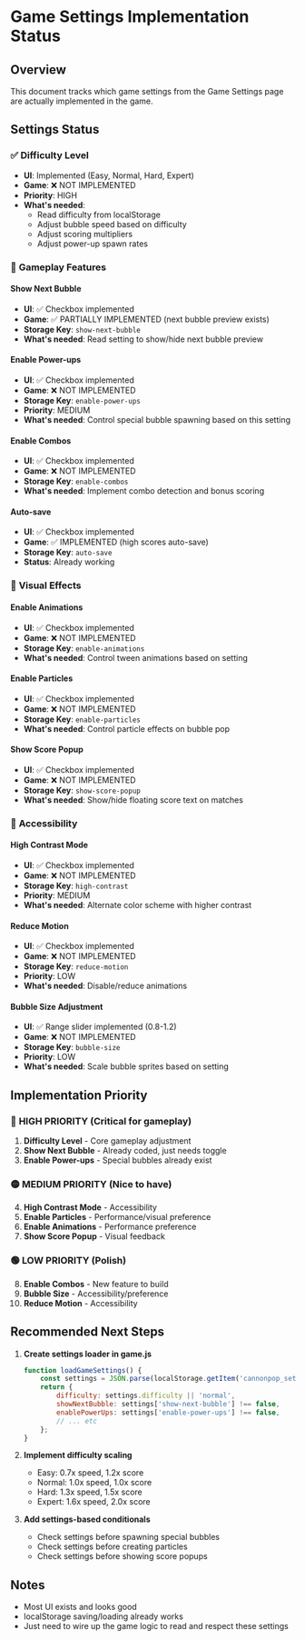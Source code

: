 # Game Settings Implementation Status

## Overview
This document tracks which game settings from the Game Settings page are actually implemented in the game.

## Settings Status

### ✅ **Difficulty Level**
- **UI**: Implemented (Easy, Normal, Hard, Expert)
- **Game**: ❌ NOT IMPLEMENTED
- **Priority**: HIGH
- **What's needed**: 
  - Read difficulty from localStorage
  - Adjust bubble speed based on difficulty
  - Adjust scoring multipliers
  - Adjust power-up spawn rates

### 🔶 **Gameplay Features**

#### Show Next Bubble
- **UI**: ✅ Checkbox implemented
- **Game**: ✅ PARTIALLY IMPLEMENTED (next bubble preview exists)
- **Storage Key**: `show-next-bubble`
- **What's needed**: Read setting to show/hide next bubble preview

#### Enable Power-ups
- **UI**: ✅ Checkbox implemented  
- **Game**: ❌ NOT IMPLEMENTED
- **Storage Key**: `enable-power-ups`
- **Priority**: MEDIUM
- **What's needed**: Control special bubble spawning based on this setting

#### Enable Combos
- **UI**: ✅ Checkbox implemented
- **Game**: ❌ NOT IMPLEMENTED
- **Storage Key**: `enable-combos`
- **What's needed**: Implement combo detection and bonus scoring

#### Auto-save
- **UI**: ✅ Checkbox implemented
- **Game**: ✅ IMPLEMENTED (high scores auto-save)
- **Storage Key**: `auto-save`
- **Status**: Already working

### 🔶 **Visual Effects**

#### Enable Animations
- **UI**: ✅ Checkbox implemented
- **Game**: ❌ NOT IMPLEMENTED
- **Storage Key**: `enable-animations`
- **What's needed**: Control tween animations based on setting

#### Enable Particles
- **UI**: ✅ Checkbox implemented
- **Game**: ❌ NOT IMPLEMENTED  
- **Storage Key**: `enable-particles`
- **What's needed**: Control particle effects on bubble pop

#### Show Score Popup
- **UI**: ✅ Checkbox implemented
- **Game**: ❌ NOT IMPLEMENTED
- **Storage Key**: `show-score-popup`
- **What's needed**: Show/hide floating score text on matches

### 🔶 **Accessibility**

#### High Contrast Mode
- **UI**: ✅ Checkbox implemented
- **Game**: ❌ NOT IMPLEMENTED
- **Storage Key**: `high-contrast`
- **Priority**: MEDIUM
- **What's needed**: Alternate color scheme with higher contrast

#### Reduce Motion
- **UI**: ✅ Checkbox implemented
- **Game**: ❌ NOT IMPLEMENTED
- **Storage Key**: `reduce-motion`
- **Priority**: LOW
- **What's needed**: Disable/reduce animations

#### Bubble Size Adjustment
- **UI**: ✅ Range slider implemented (0.8-1.2)
- **Game**: ❌ NOT IMPLEMENTED
- **Storage Key**: `bubble-size`
- **Priority**: LOW
- **What's needed**: Scale bubble sprites based on setting

## Implementation Priority

### 🔴 **HIGH PRIORITY** (Critical for gameplay)
1. **Difficulty Level** - Core gameplay adjustment
2. **Show Next Bubble** - Already coded, just needs toggle
3. **Enable Power-ups** - Special bubbles already exist

### 🟡 **MEDIUM PRIORITY** (Nice to have)
4. **High Contrast Mode** - Accessibility
5. **Enable Particles** - Performance/visual preference
6. **Enable Animations** - Performance preference
7. **Show Score Popup** - Visual feedback

### 🟢 **LOW PRIORITY** (Polish)
8. **Enable Combos** - New feature to build
9. **Bubble Size** - Accessibility/preference
10. **Reduce Motion** - Accessibility

## Recommended Next Steps

1. **Create settings loader in game.js**
   ```javascript
   function loadGameSettings() {
       const settings = JSON.parse(localStorage.getItem('cannonpop_settings') || '{}');
       return {
           difficulty: settings.difficulty || 'normal',
           showNextBubble: settings['show-next-bubble'] !== false,
           enablePowerUps: settings['enable-power-ups'] !== false,
           // ... etc
       };
   }
   ```

2. **Implement difficulty scaling**
   - Easy: 0.7x speed, 1.2x score
   - Normal: 1.0x speed, 1.0x score
   - Hard: 1.3x speed, 1.5x score
   - Expert: 1.6x speed, 2.0x score

3. **Add settings-based conditionals**
   - Check settings before spawning special bubbles
   - Check settings before creating particles
   - Check settings before showing score popups

## Notes
- Most UI exists and looks good
- localStorage saving/loading already works
- Just need to wire up the game logic to read and respect these settings

